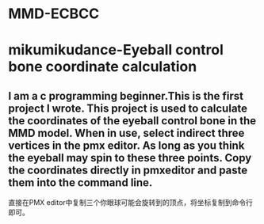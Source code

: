#                      **MMD-ECBCC**
# mikumikudance-Eyeball control bone coordinate calculation
I am a c programming beginner.This is the first project I wrote.
This project is used to calculate the coordinates of the eyeball control bone in the MMD model.
When in use, select indirect three vertices in the pmx editor. As long as you think the eyeball may spin to these three points.
Copy the coordinates directly in pmxeditor and paste them into the command line.
--------------------------------------------------------------------------------------
直接在PMX editor中复制三个你眼球可能会旋转到的顶点，将坐标复制到命令行即可。
